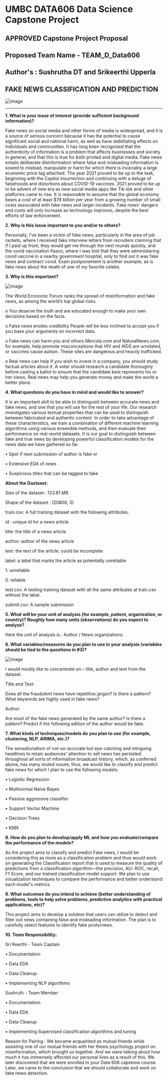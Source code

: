 # UMBC DATA606 Data Science Capstone Project

## APPROVED Capstone Project Proposal

## Proposed Team Name - TEAM_D_Data606

## Author's : Sushrutha DT and Srikeerthi Upperla

## FAKE NEWS CLASSIFICATION AND PREDICTION

![image](https://user-images.githubusercontent.com/98927072/153283455-74b6119b-51b2-4c09-a95c-f961c636b736.png)


-------------------------------------------------------------------------------------------------------------------------------------------------------------

**1. What is your issue of interest (provide sufficient background information)?**

Fake news on social media and other forms of media is widespread, and it is a source of serious concern because it has the potential to cause significant social and national harm, as well as have debilitating effects on individuals and communities. It has long been recognized that the authenticity of information is a problem that affects businesses and society in general, and that this is true for both printed and digital media. Fake news entails deliberate disinformation where false and misleading information is sowed to mislead, manipulate or harm for which there is invariably a large economic price tag attached. The year 2021 proved to be up to the task, beginning with the Capitol insurrection and continuing with a deluge of falsehoods and distortions about COVID-19 vaccines. 2021 proved to be up to be advent of new era as new social media apps like Tik-tok and other platforms came to rise. It is reasonable to assume that the global economy bears a cost of at least $78 billion per year from a growing number of small costs associated with fake news and larger incidents. Fake news' dangers and costs will only increase as technology improves, despite the best efforts of law enforcement.

**2. Why is this issue important to you and/or to others?**

Personally, I've been a victim of fake news, particularly in the area of job rackets, where I received fake interview letters from recruiters claiming that if I paid up front, they would get me through the next rounds quickly, and the covid vaccination fiasco, where I was told that they were administering covid vaccine in a nearby government hospital, only to find out it was fake news and contract covid. Exam postponement is another example, as is fake news about the death of one of my favorite celebs.

**3. Why is this important?**

![image](https://user-images.githubusercontent.com/98927072/153283392-e9994172-1419-4541-9dc6-e5da6ef6f510.png)

The World Economic Forum ranks the spread of misinformation and fake news, as among the world’s top global risks.

o You deserve the truth and are educated enough to make your own decisions based on the facts.

o False news erodes credibility People will be less inclined to accept you if you base your arguments on incorrect data.

o Fake news can harm you and others Mercola.com and NaturalNews.com, for example, help promote misconceptions that HIV and AIDS are unrelated, or vaccines cause autism. These sites are dangerous and heavily trafficked.

o Real news can help If you wish to invest in a company, you should study factual articles about it. A voter should research a candidate thoroughly before casting a ballot to ensure that the candidate best represents his or her views. Real news may help you generate money and make the world a better place.

**4. What questions do you have in mind and would like to answer?**

It is an important skill to be able to distinguish between accurate news and fake news, and one that you will use for the rest of your life. Our research investigates various textual properties that can be used to distinguish between fabricated and authentic content. In order to take advantage of these characteristics, we train a combination of different machine learning algorithms using various ensemble methods, and then evaluate their performance on real-world datasets. It is our goal to distinguish between fake and true news by developing powerful classification models for the news data we have gathered so far.

• Spot if next submission of author is fake or

• Extensive EDA of news

• Suspicious titles that can be tagged to fake

**About the Dastaset:**

Size of the dataset : 123.81 MB

Shape of the dataset : (20800, 5)

train.csv: A full training dataset with the following attributes:

id : unique id for a news article

title: the title of a news article

author: author of the news article

text: the text of the article; could be incomplete

label: a label that marks the article as potentially unreliable

1: unreliable

0: reliable

test.csv: A testing training dataset with all the same attributes at train.csv without the label.

submit.csv: A sample submission

**5. What will be your unit of analysis (for example, patient, organization, or country)? Roughly how many units (observations) do you expect to analyze?**

Here the unit of analysis is : Author / News organizations.

**6. What variables/measures do you plan to use in your analysis (variables should be tied to the questions in #3)?**

![image](https://user-images.githubusercontent.com/98927072/153284147-31b435f7-b2a2-4b44-8505-f91a156f7967.png)

I would mostly like to concentrate on – title, author and text from the dataset.

Title and Text:

Does all the fraudulent news have repetitive jargon? Is there a pattern? What keywords are highly used in fake news?

Author:

Are most of the fake news generated by the same author? Is there a pattern? Predict if the following edition of the author would be fake.

**7. What kinds of techniques/models do you plan to use (for example, clustering, NLP, ARIMA, etc.)?**

The sensationalism of not-so-accurate but eye-catching and intriguing headlines to retain audiences' attention to sell news has persisted throughout all sorts of information broadcast history, which, as conferred above, has many muted issues; thus, we would like to classify and predict fake news for which I plan to use the following models:

• Logistic Regression

• Multinomial Naïve Bayes

• Passive aggressive classifier

• Support Vector Machine

• Decision Trees

• KNN

**8. How do you plan to develop/apply ML and how you evaluate/compare the performance of the models?**

As the project aims to classify and predict Fake news, I would be considering this as more as a classification problem and thus would work on generating the Classification report that is used to measure the quality of predictions from a classification algorithm—the precision, AU- ROC, recall, F1 Score, and our trained classification model support. We plan to use visualization techniques to compare the performance and better understand each model's metrics.

**9. What outcomes do you intend to achieve (better understanding of problems, tools to help solve problems, predictive analytics with practical applications, etc)?**

This project aims to develop a solution that users can utilize to detect and filter out news containing false and misleading information. The plan is to carefully select features to identify fake posts/news.

**10. Team Responsibility:**

Sri Keerthi - Team Captain

• Documentation

• Data EDA

• Data Cleanup

• Implementing NLP algorithms

Sushruth - Team Member

• Documentation

• Data EDA

• Data Cleanup

• Implementing Supervised classification algorithms and tuning

Reason for Pairing : We became acquainted as mutual friends while assisting one of our mutual friends with her thesis psychology project on misinformation, which brought us together. And we were talking about how much it has immensely affected our personal lives as a result of this. We later discovered that we were enrolled in your Data 606 capstone course. Later, we came to the conclusion that we should collaborate and work on fake news detection.
